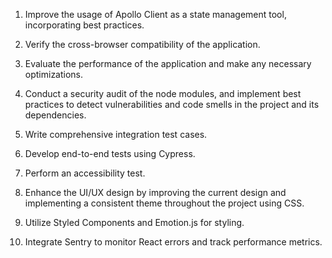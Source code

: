 1. Improve the usage of Apollo Client as a state management tool, incorporating best practices.

2. Verify the cross-browser compatibility of the application.

3. Evaluate the performance of the application and make any necessary optimizations.

4. Conduct a security audit of the node modules, and implement best practices to detect vulnerabilities and code smells in the project and its dependencies.

5. Write comprehensive integration test cases.

6. Develop end-to-end tests using Cypress.

7. Perform an accessibility test.

8. Enhance the UI/UX design by improving the current design and implementing a consistent theme throughout the project using CSS.

9. Utilize Styled Components and Emotion.js for styling.

10. Integrate Sentry to monitor React errors and track performance metrics.
